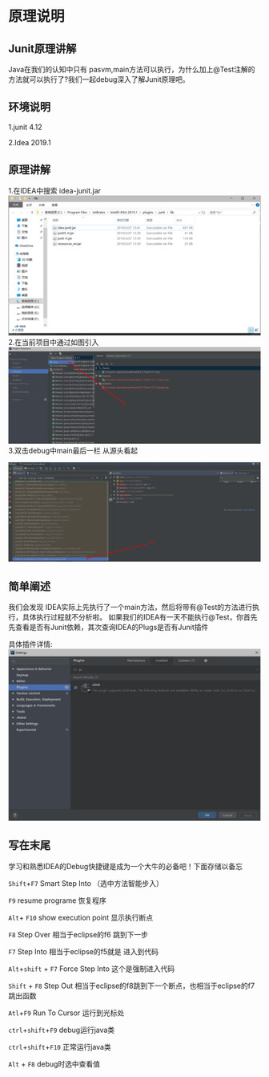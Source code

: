 # 原理说明

## Junit原理讲解

Java在我们的认知中只有 pasvm,main方法可以执行，为什么加上@Test注解的方法就可以执行了?我们一起debug深入了解Junit原理吧。


## 环境说明

1.junit 4.12

2.Idea 2019.1

## 原理讲解

1.在IDEA中搜索 idea-junit.jar
![step1](https://raw.githubusercontent.com/BoomManPro/unit-test/master/docs/images/junit-2.png)
2.在当前项目中通过如图引入
![step2](https://raw.githubusercontent.com/BoomManPro/unit-test/master/docs/images/junit-3.png)
3.双击debug中main最后一栏 从源头看起

![step3](https://raw.githubusercontent.com/BoomManPro/unit-test/master/docs/images/junit-4.png)

## 简单阐述

我们会发现 IDEA实际上先执行了一个main方法，然后将带有@Test的方法进行执行，具体执行过程就不分析啦。
如果我们的IDEA有一天不能执行@Test，你首先先查看是否有Junit依赖，其次查询IDEA的Plugs是否有Junit插件

具体插件详情:
![plugins](https://raw.githubusercontent.com/BoomManPro/unit-test/master/docs/images/juit-plugins-for-idea.png)

## 写在末尾

学习和熟悉IDEA的Debug快捷键是成为一个大牛的必备吧！下面存储以备忘

`Shift`+`F7`                     Smart Step Into （选中方法智能步入）

`F9`                                   resume programe 恢复程序

`Alt`+ `F10`                      show execution point 显示执行断点

`F8`                                   Step Over 相当于eclipse的f6      跳到下一步

`F7`                                   Step Into 相当于eclipse的f5就是  进入到代码

`Alt`+`shift` + `F7`         Force Step Into 这个是强制进入代码

`Shift` + `F8`                   Step Out  相当于eclipse的f8跳到下一个断点，也相当于eclipse的f7跳出函数

`Atl`+`F9`                         Run To Cursor 运行到光标处

`ctrl`+`shift`+`F9`        debug运行java类

`ctrl`+`shift`+`F10`      正常运行java类

`Alt` + `F8`                      debug时选中查看值